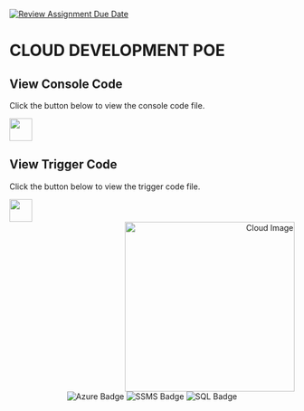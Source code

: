 [![Review Assignment Due Date](https://classroom.github.com/assets/deadline-readme-button-24ddc0f5d75046c5622901739e7c5dd533143b0c8e959d652212380cedb1ea36.svg)](https://classroom.github.com/a/bF7geGsT)

# CLOUD DEVELOPMENT POE


## View Console Code
Click the button below to view the console code file.

<a href="ConsolePOE">
  <img src="https://img.shields.io/badge/View%20Console%20Code-green.svg" height="40">
</a>

## View Trigger Code
Click the button below to view the trigger code file.

<a href="TriggerToTable">
  <img src="https://img.shields.io/badge/View%20Trigger%20Code-blue.svg" height="40">
</a>

<div align="right">
  <img src="https://i.pinimg.com/originals/6b/af/d7/6bafd77fd2633aa0b469df9cef31c6b8.gif" alt="Cloud Image" width="300">
</div>

<div align="center">

<img src="https://img.shields.io/badge/Microsoft_Azure-0078D4?style=for-the-badge&logo=microsoft-azure&logoColor=white" alt="Azure Badge">

<img src="https://img.shields.io/badge/SSMS-00AEFF?style=for-the-badge&logo=microsoft-sql-server&logoColor=white" alt="SSMS Badge">

<img src="https://img.shields.io/badge/SQL-CC2927?style=for-the-badge&logo=microsoft-sql-server&logoColor=white" alt="SQL Badge">

</div>

